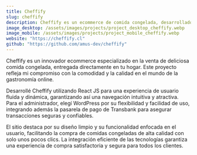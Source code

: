 ```yaml
---
title: Cheffify
slug: cheffify
description: Cheffify es un ecommerce de comida congelada, desarrollado en React JS con pagos seguros de Transbank y admin en WordPress.
image_desktop: /assets/images/projects/project_desktop_cheffify.webp
image_mobile: /assets/images/projects/project_mobile_cheffify.webp
website: "https://cheffify.cl"
github: "https://github.com/amus-dev/cheffify"
---
```


Cheffify es un innovador ecommerce especializado en la venta de deliciosa comida congelada, entregada directamente en tu hogar. Este proyecto refleja mi compromiso con la comodidad y la calidad en el mundo de la gastronomía online.

Desarrollé Cheffify utilizando React JS para una experiencia de usuario fluida y dinámica, garantizando así una navegación intuitiva y atractiva. Para el administrador, elegí WordPress por su flexibilidad y facilidad de uso, integrando además la pasarela de pago de Transbank para asegurar transacciones seguras y confiables.

El sitio destaca por su diseño limpio y su funcionalidad enfocada en el usuario, facilitando la compra de comidas congeladas de alta calidad con solo unos pocos clics. La integración eficiente de las tecnologías garantiza una experiencia de compra satisfactoria y segura para todos los clientes.
